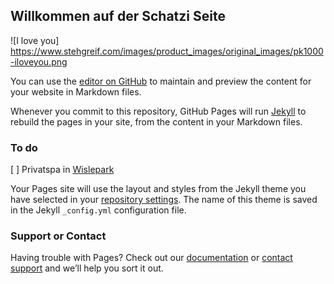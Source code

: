 ## Willkommen auf der Schatzi Seite

![I love you] https://www.stehgreif.com/images/product_images/original_images/pk1000-iloveyou.png

You can use the [editor on GitHub](https://github.com/radtemy/schatzi/edit/gh-pages/index.md) to maintain and preview the content for your website in Markdown files.

Whenever you commit to this repository, GitHub Pages will run [Jekyll](https://jekyllrb.com/) to rebuild the pages in your site, from the content in your Markdown files.

### To do

[ ] Privatspa in [Wislepark](http://www.wislepark.ch/wellness/)

Your Pages site will use the layout and styles from the Jekyll theme you have selected in your [repository settings](https://github.com/radtemy/schatzi/settings). The name of this theme is saved in the Jekyll `_config.yml` configuration file.

### Support or Contact

Having trouble with Pages? Check out our [documentation](https://docs.github.com/categories/github-pages-basics/) or [contact support](https://github.com/contact) and we’ll help you sort it out.
